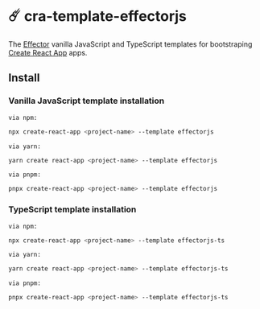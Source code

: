 # ☄️ cra-template-effectorjs

The [Effector](https://effector.now.sh) vanilla JavaScript and TypeScript templates for bootstraping [Create React App](https://github.com/facebook/create-react-app) apps.

## Install

### Vanilla JavaScript template installation

```via npm:```

```bash
npx create-react-app <project-name> --template effectorjs
```

```via yarn:```

```bash
yarn create react-app <project-name> --template effectorjs
```

```via pnpm:```

```bash
pnpx create-react-app <project-name> --template effectorjs
```

### TypeScript template installation

```via npm:```

```bash
npx create-react-app <project-name> --template effectorjs-ts
```

```via yarn:```

```bash
yarn create react-app <project-name> --template effectorjs-ts
```

```via pnpm:```

```bash
pnpx create-react-app <project-name> --template effectorjs-ts
```
